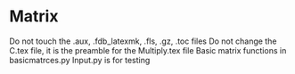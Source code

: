 # Matrix
Do not touch the .aux, .fdb_latexmk, .fls, .gz, .toc files
Do not change the C.tex file, it is the preamble for the Multiply.tex file
Basic matrix functions in basicmatrces.py
Input.py is for testing

